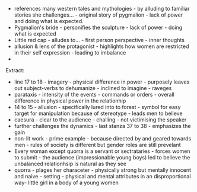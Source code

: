 - references many western tales and mythologies - by alluding to familiar stories she challenges... - original story of pygmalion - lack of power and doing what is expected.
- Pygmalion's bride - personifies the sculpture - lack of power - doing what is expected
- Little red cap - alludes to... - first person perspective - inner thoughts
- allusion & lens of the protagonist - highlights how women are restricted in their self expression - leading to imbalance
- 
Extract:
- line 17 to 18 - imagery - physical difference in power - purposely leaves out subject-verbs to dehumanize - inclined to imagine - raveges 
- parataxis - intensity of the events - commands or orders - overall difference in physical power in the relationhip
- 14 to 15 - allusion - specifically lured into to forest - symbol for easy target for manipulation because of stereotype - leads men to believe
- caesura - clear to the audience - challing - not victimising the speaker 
- further challenges the dynamics - last stanza 37 to 38 - emphasizes the gain 
- non-lit work - prime example - because directed by and geared towards men - rules of society is different but gender roles are still prevelant
- Every woman except quorra is a servant or sectrataries - forces women to submit - the audience (impressionable young boys) led to believe the unbalanced relationhsip is natural as they see
- quorra - plages her characeter - physically strong but mentally innocent and naive - setting - physical and mental attributes in an disproportional way- little girl in a body of a young women